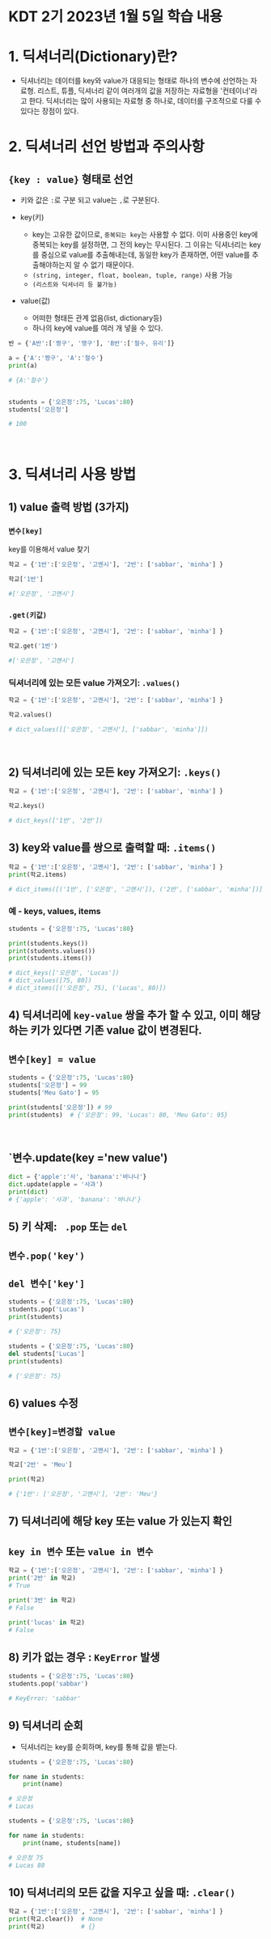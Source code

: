 # KDT 2기 2023년 1월 5일 학습 내용

# 1. 딕셔너리(Dictionary)란?

- 딕셔너리는 데이터를 key와 value가 대응되는 형태로 하나의 변수에 선언하는 자료형. 리스트, 튜플, 딕셔너리 같이 여러개의 값을 저장하는 자료형을 '컨테이너'라고 한다. 딕셔너리는 많이 사용되는 자료형 중 하나로, 데이터를 구조적으로 다룰 수 있다는 장점이 있다.

# 2. 딕셔너리 선언 방법과 주의사항

## `{key : value}` 형태로 선언
- 키와 값은 `:`로 구분 되고 value는 `,`로 구분된다.
- key(키)
    - key는 고유한 값이므로, `중복되는 key`는 사용할 수 없다. 이미 사용중인 key에 중복되는 key를 설정하면, 그 전의 key는 무시된다. 그 이유는 딕셔너리는 key를 중심으로 value를 추출해내는데, 동일한 key가 존재하면, 어떤 value를 추출해야하는지 알 수 없기 때문이다.
    - `(string, integer, float, boolean, tuple, range)` 사용 가능  
    - `(리스트와 딕셔너리 등 불가능)`
    
- value(값)
    - 어떠한 형태든 관계 없음(list, dictionary등)
    - 하나의 key에 value를 여러 개 넣을 수 있다.

```python
반 = {'A반':['짱구', '맹구'], 'B반':['철수, 유리']}
```
    

```python
a = {'A':'짱구', 'A':'철수'}
print(a)

# {A:'철수'}


students = {'오은정':75, 'Lucas':80}
students['오은정']

# 100
```
<br>

# 3. 딕셔너리 사용 방법

## 1) value 출력 방법 (3가지)  


### `변수[key]`
key를 이용해서 value 찾기

```python
학교 = {'1반':['오은정', '고멘시'], '2반': ['sabbar', 'minha'] }

학교['1반'] 

#['오은정', '고멘시']
```

### `.get(키값)`


```python
학교 = {'1반':['오은정', '고멘시'], '2반': ['sabbar', 'minha'] }

학교.get('1반') 

#['오은정', '고멘시']
```

### 딕셔너리에 있는 모든 value 가져오기: `.values()`

```python
학교 = {'1반':['오은정', '고멘시'], '2반': ['sabbar', 'minha'] }

학교.values()  

# dict_values([['오은정', '고멘시'], ['sabbar', 'minha']])
```

<br>

## 2) 딕셔너리에 있는 모든 key 가져오기: `.keys()`

```python
학교 = {'1반':['오은정', '고멘시'], '2반': ['sabbar', 'minha'] }

학교.keys()  

# dict_keys(['1반', '2반'])
```

## 3) key와 value를 쌍으로 출력할 때: `.items() `
```python
학교 = {'1반':['오은정', '고멘시'], '2반': ['sabbar', 'minha'] }
print(학교.items)

# dict_items([('1반', ['오은정', '고멘시']), ('2반', ['sabbar', 'minha'])])
```


### 예 - keys, values, items

```python
students = {'오은정':75, 'Lucas':80}

print(students.keys())
print(students.values())
print(students.items())

# dict_keys(['오은정', 'Lucas'])
# dict_values([75, 80])
# dict_items([('오은정', 75), ('Lucas', 80)])
```


## 4) 딕셔너리에 `key-value` 쌍을 추가 할 수 있고, 이미 해당하는 키가 있다면 기존 value 값이 변경된다.
## `변수[key] = value`

```python
students = {'오은정':75, 'Lucas':80}
students['오은정'] = 99
students['Meu Gato'] = 95

print(students['오은정']) # 99
print(students)  # {'오은정': 99, 'Lucas': 80, 'Meu Gato': 95}
```
<br>

## `변수.update(key ='new value')
```python
dict = {'apple':'사', 'banana':'바나나'}
dict.update(apple = '사과')
print(dict)
# {'apple': '사과', 'banana': '바나나'}
```


## 5) 키 삭제: ` .pop` 또는 `del`
## `변수.pop('key')`
## `del 변수['key']`

```python
students = {'오은정':75, 'Lucas':80}
students.pop('Lucas')
print(students)

# {'오은정': 75}
```
```python
students = {'오은정':75, 'Lucas':80}
del students['Lucas']
print(students)

# {'오은정': 75}
```

## 6) values 수정
## `변수[key]=변경할 value`

```python
학교 = {'1반':['오은정', '고멘시'], '2반': ['sabbar', 'minha'] }

학교['2반' = 'Meu']

print(학교)

# {'1반': ['오은정', '고멘시'], '2반': 'Meu'}
```

## 7) 딕셔너리에 해당 key 또는 value 가 있는지 확인
## `key in 변수` 또는 `value in 변수`
```python
학교 = {'1반':['오은정', '고멘시'], '2반': ['sabbar', 'minha'] }
print('2반' in 학교)
# True

print('3반' in 학교)
# False

print('lucas' in 학교)
# False
```

## 8) 키가 없는 경우 : `KeyError` 발생

```python
students = {'오은정':75, 'Lucas':80}
students.pop('sabbar')

# KeyError: 'sabbar'
```
## 9) 딕셔너리 순회
- 딕셔너리는 key를 순회하며, key를 통해 값을 뱉는다.

```python
students = {'오은정':75, 'Lucas':80}

for name in students:
    print(name)

# 오은정
# Lucas
```
```python
students = {'오은정':75, 'Lucas':80}

for name in students:
    print(name, students[name])

# 오은정 75
# Lucas 80
```

## 10) 딕셔너리의 모든 값을 지우고 싶을 때: `.clear()`

```python
학교 = {'1반':['오은정', '고멘시'], '2반': ['sabbar', 'minha'] }
print(학교.clear())  # None
print(학교)          # {} 

```

